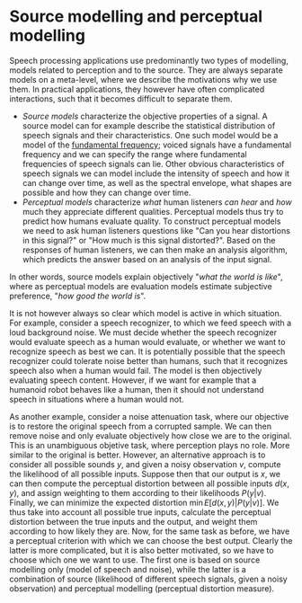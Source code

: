 # Source modelling and perceptual modelling

Speech processing applications use predominantly two types of modelling,
models related to perception and to the source. They are always separate
models on a meta-level, where we describe the motivations why we use
them. In practical applications, they however have often complicated
interactions, such that it becomes difficult to separate them.

-   *Source models* characterize the objective properties of a signal. A
    source model can for example describe the statistical distribution
    of speech signals and their characteristics. One such model would be
    a model of the [fundamental frequency](Fundamental_frequency_F0);
    voiced signals have a fundamental frequency and we can specify the
    range where fundamental frequencies of speech signals can lie. Other
    obvious characteristics of speech signals we can model include the
    intensity of speech and how it can change over time, as well as the
    spectral envelope, what shapes are possible and how they can change
    over time.
-   *Perceptual models* characterize *what* human listeners *can hear*
    and *how* much they appreciate different qualities. Perceptual
    models thus try to predict how humans evaluate quality. To construct
    perceptual models we need to ask human listeners questions like "Can
    you hear distortions in this signal?" or "How much is this signal
    distorted?". Based on the responses of human listeners, we can then
    make an analysis algorithm, which predicts the answer based on an
    analysis of the input signal.

In other words, source models explain objectively "*what the world is
like*", where as perceptual models are evaluation models estimate
subjective preference, "*how good the world is*".

It is not however always so clear which model is active in which
situation. For example, consider a speech recognizer, to which we feed
speech with a loud background noise. We must decide whether the speech
recognizer would evaluate speech as a human would evaluate, or whether
we want to recognize speech as best we can. It is potentially possible
that the speech recognizer could tolerate noise better than humans, such
that it recognizes speech also when a human would fail. The model is
then objectively evaluating speech content. However, if we want for
example that a humanoid robot behaves like a human, then it should not
understand speech in situations where a human would not.

As another example, consider a noise attenuation task, where our
objective is to restore the original speech from a corrupted sample. We
can then remove noise and only evaluate objectively how close we are to
the original. This is an unambiguous objetive task, where perception
plays no role. More similar to the original is better. However, an
alternative approach is to consider all possible sounds $y$, and given a
noisy observation $v$, compute the likelihood of all possible inputs.
Suppose then that our output is $x$, we can then compute the perceptual
distortion between all possible inputs $d(x,y)$, and assign weighting to
them according to their likelihoods $P(y|v)$. Finally, we can
minimize the expected distortion $\min E[d(x,y) | P(y|v)].$ We thus
take into account all possible true inputs, calculate the perceptual
distortion between the true inputs and the output, and weight them
according to how likely they are. Now, for the same task as before, we
have a perceptual criterion with which we can choose the best output.
Clearly the latter is more complicated, but it is also better motivated,
so we have to choose which one we want to use. The first one is based on
source modelling only (model of speech and noise), while the latter is a
combination of source (likelihood of different speech signals, given a
noisy observation) and perceptual modelling (perceptual distortion
measure).
